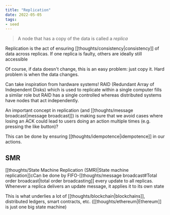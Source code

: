 ```yaml
---
title: "Replication"
date: 2022-05-05
tags:
- seed
---
```


> A node that has a copy of the data is called a *replica*

Replication is the act of ensuring [[thoughts/consistency|consistency]] of data across replicas. If one replica is faulty, others are ideally still accessible

Of course, if data doesn't change, this is an easy problem: just copy it. Hard problem is when the data changes.

Can take inspiration from hardware systems! RAID (Redundant Array of Independent Disks) which is used to replicate within a single computer fills a similar role but RAID has a single controlled whereas distributed systems have nodes that act independently.

An important concept in replication (and [[thoughts/message broadcast|message broadcast]]) is making sure that we avoid cases where losing an ACK could lead to users doing an action multiple times (e.g. pressing the like button)?

This can be done by ensuring [[thoughts/idempotence|idempotence]] in our actions.

## SMR
[[thoughts/State Machine Replication (SMR)|State machine replication]]cCan be done by FIFO-[[thoughts/message broadcast#Total order broadcast|total order broadcasting]] every update to all replicas. Whenever a replica delivers an update message, it applies it to its own state

This is what underlies a lot of [[thoughts/blockchain|blockchains]], distributed ledgers, smart contracts, etc. ([[thoughts/ethereum|Ethereum]] is just one big state machine)

